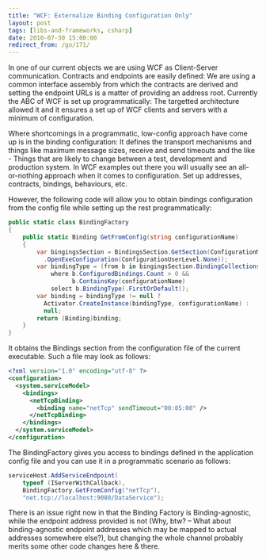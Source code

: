 ```yaml
---
title: "WCF: Externalize Binding Configuration Only"
layout: post
tags: [libs-and-frameworks, csharp]
date: 2010-07-30 15:00:00
redirect_from: /go/171/
---
```


In one of our current objects we are using WCF as Client-Server communication. Contracts and endpoints are easily defined: We are using a common interface assembly from which the contracts are derived and setting the endpoint URLs is a matter of providing an address root. Currently the ABC of WCF is set up programmatically: The targetted architecture allowed it and it ensures a set up of WCF clients and servers with a minimum of configuration.

Where shortcomings in a programmatic, low-config approach have come up is in the binding configuration: It defines the transport mechanisms and things like maximum message sizes, receive and send timeouts and the like - Things that are likely to change between a test, development and production system. In WCF examples out there you will usually see an all-or-nothing approach when it comes to configuration. Set up addresses, contracts, bindings, behaviours, etc.

However, the following code will allow you to obtain bindings configuration from the config file while setting up the rest programmatically:

```csharp
public static class BindingFactory
{
    public static Binding GetFromConfig(string configurationName)
    {
        var bingingsSection = BindingsSection.GetSection(ConfigurationManager
          .OpenExeConfiguration(ConfigurationUserLevel.None));
        var bindingType = (from b in bingingsSection.BindingCollections
            where b.ConfiguredBindings.Count > 0 && 
                  b.ContainsKey(configurationName)
            select b.BindingType).FirstOrDefault();
        var binding = bindingType != null ? 
          Activator.CreateInstance(bindingType, configurationName) : 
          null;
        return (Binding)binding;
    }
}
```

It obtains the Bindings section from the configuration file of the current executable. Such a file may look as follows:

```xml
<?xml version="1.0" encoding="utf-8" ?>
<configuration>
  <system.serviceModel>
    <bindings>
      <netTcpBinding>
        <binding name="netTcp" sendTimeout="00:05:00" />
      </netTcpBinding>
    </bindings>
  </system.serviceModel>
</configuration>
```

The BindingFactory gives you access to bindings defined in the application config file and you can use it in a programmatic scenario as follows:

```csharp
serviceHost.AddServiceEndpoint(
    typeof (IServerWithCallback),
    BindingFactory.GetFromConfig("netTcp"),
    "net.tcp://localhost:9080/DataService");
```

There is an issue right now in that the Binding Factory is Binding-agnostic, while the endpoint address provided is not (Why, btw? – What about binding-agnostic endpoint addresses which may be mapped to actual addresses somewhere else?), but changing the whole channel probably merits some other code changes here & there.